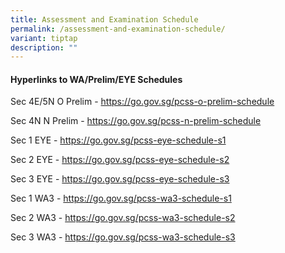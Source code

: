 ```yaml
---
title: Assessment and Examination Schedule
permalink: /assessment-and-examination-schedule/
variant: tiptap
description: ""
---
```

<h4><strong>Hyperlinks to WA/Prelim/EYE Schedules</strong></h4>
<p>Sec 4E/5N O Prelim - <a href="https://file.go.gov.sg/pcss-o-prelim-schedule.pdf" rel="noopener noreferrer nofollow" target="_blank">https://go.gov.sg/pcss-o-prelim-schedule</a>
</p>
<p>Sec 4N N Prelim - <a href="https://file.go.gov.sg/pcss-n-prelim-schedule.pdf" rel="noopener noreferrer nofollow" target="_blank">https://go.gov.sg/pcss-n-prelim-schedule</a>
</p>
<p>Sec 1 EYE - <a href="https://file.go.gov.sg/pcss-eye-schedule-s1.pdf" rel="noopener noreferrer nofollow" target="_blank">https://go.gov.sg/pcss-eye-schedule-s1</a>
</p>
<p>Sec 2 EYE - <a href="https://file.go.gov.sg/pcss-eye-schedule-s2.pdf" rel="noopener noreferrer nofollow" target="_blank">https://go.gov.sg/pcss-eye-schedule-s2</a>
</p>
<p>Sec 3 EYE - <a href="https://file.go.gov.sg/pcss-eye-schedule-s3.pdf" rel="noopener noreferrer nofollow" target="_blank">https://go.gov.sg/pcss-eye-schedule-s3</a>
</p>
<p>Sec 1 WA3 - <a href="https://file.go.gov.sg/pcss-wa3-schedule-s1.pdf" rel="noopener noreferrer nofollow" target="_blank">https://go.gov.sg/pcss-wa3-schedule-s1</a>
</p>
<p>Sec 2 WA3 - <a href="https://file.go.gov.sg/pcss-wa3-schedule-s2.pdf" rel="noopener noreferrer nofollow" target="_blank">https://go.gov.sg/pcss-wa3-schedule-s2</a>
</p>
<p>Sec 3 WA3 - <a href="https://file.go.gov.sg/pcss-wa3-schedule-s3.pdf" rel="noopener noreferrer nofollow" target="_blank">https://go.gov.sg/pcss-wa3-schedule-s3</a>
</p>
<p></p>